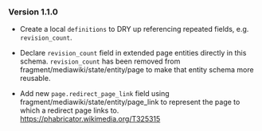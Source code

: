 ### Version 1.1.0
- Create a local `definitions` to DRY up referencing
  repeated fields, e.g. `revision_count`.

- Declare `revision_count` field in extended page entities directly in this schema.
  `revision_count` has been removed from fragment/mediawiki/state/entity/page
  to make that entity schema more reusable.

- Add new `page.redirect_page_link` field using fragment/mediawiki/state/entity/page_link
  to represent the page to which a redirect page links to.
  https://phabricator.wikimedia.org/T325315


